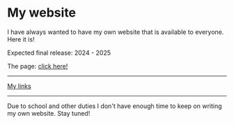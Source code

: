 <h1>My website</h1>
<p>I have always wanted to have my own website that is available to everyone. Here it is!</p>
<p>Expected final release: 2024 - 2025</p>
<p>The page: <a href="https://jacobnicked.github.io">click here!</a></p>
<hr>
<a href="https://linktr.ee/jacobnicked/">My links</a>
<hr>
<p>Due to school and other duties I don't have enough time to keep on writing my own website. Stay tuned!</p>
